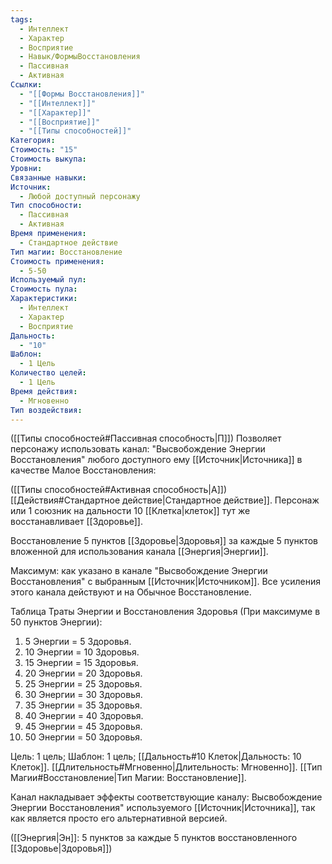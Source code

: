 ```yaml
---
tags:
  - Интеллект
  - Характер
  - Восприятие
  - Навык/ФормыВосстановления
  - Пассивная
  - Активная
Ссылки:
  - "[[Формы Восстановления]]"
  - "[[Интеллект]]"
  - "[[Характер]]"
  - "[[Восприятие]]"
  - "[[Типы способностей]]"
Категория: 
Стоимость: "15"
Стоимость выкупа: 
Уровни: 
Связанные навыки: 
Источник:
  - Любой доступный персонажу
Тип способности:
  - Пассивная
  - Активная
Время применения:
  - Стандартное действие
Тип магии: Восстановление
Стоимость применения:
  - 5-50
Используемый пул: 
Стоимость пула: 
Характеристики:
  - Интеллект
  - Характер
  - Восприятие
Дальность:
  - "10"
Шаблон:
  - 1 Цель
Количество целей:
  - 1 Цель
Время действия:
  - Мгновенно
Тип воздействия:
---
```

([[Типы способностей#Пассивная способность|П]]) Позволяет персонажу использовать канал: "Высвобождение Энергии Восстановления" любого доступного ему [[Источник|Источника]] в качестве Малое Восстановления:

([[Типы способностей#Активная способность|А]]) [[Действия#Стандартное действие|Стандартное действие]]. Персонаж или 1 союзник на дальности 10 [[Клетка|клеток]] тут же восстанавливает [[Здоровье]].

Восстановление 5 пунктов [[Здоровье|Здоровья]] за каждые 5 пунктов вложенной для использования канала [[Энергия|Энергии]]. 

Максимум: как указано в канале "Высвобождение Энергии Восстановления" с выбранным [[Источник|Источником]]. Все усиления этого канала действуют и на Обычное Восстановление.

Таблица Траты Энергии и Восстановления Здоровья
(При максимуме в 50 пунктов Энергии):

1. 5 Энергии = 5 Здоровья.
2. 10 Энергии = 10 Здоровья.
3. 15 Энергии = 15 Здоровья. 
4. 20 Энергии = 20 Здоровья.
5. 25 Энергии = 25 Здоровья.
6. 30 Энергии = 30 Здоровья.
7. 35 Энергии = 35 Здоровья.
8. 40 Энергии = 40 Здоровья.
9. 45 Энергии = 45 Здоровья.
10. 50 Энергии = 50 Здоровья. 

Цель: 1 цель; Шаблон: 1 цель; [[Дальность#10 Клеток|Дальность: 10 Клеток]]. [[Длительность#Мгновенно|Длительность: Мгновенно]]. [[Тип Магии#Восстановление|Тип Магии: Восстановление]].

Канал накладывает эффекты соответствующие каналу: Высвобождение Энергии Восстановления" используемого [[Источник|Источника]], так как является просто его альтернативной версией.

([[Энергия|Эн]]: 5 пунктов за каждые 5 пунктов восстановленного [[Здоровье|Здоровья]])